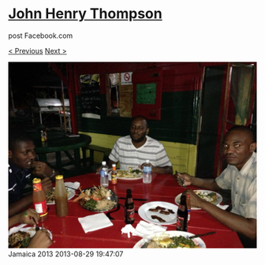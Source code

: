 # [John Henry Thompson](../README.md)
post Facebook.com

[< Previous](2013-08-29-23.md) [Next >](2013-08-29-25.md)

[![](../media/2013-08-29/Jamaica-2035.jpg)](../README.md)
Jamaica 2013
2013-08-29 19:47:07
